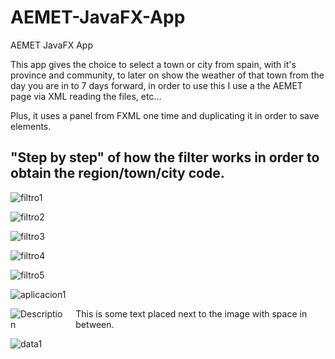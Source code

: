 # AEMET-JavaFX-App
AEMET JavaFX App

This app gives the choice to select a town or city from spain, with it's province and community, to later on show the weather of that town from the day you are in to 7 days forward, in order to use this I use a the AEMET page via XML reading the files, etc...

Plus, it uses a panel from FXML one time and duplicating it in order to save elements. 

## "Step by step" of how the filter works in order to obtain the region/town/city code.

![filtro1](https://github.com/user-attachments/assets/d884d3da-8741-404b-8cba-2ac1f8f16f6a)

![filtro2](https://github.com/user-attachments/assets/9e2c136e-d11b-4d6d-aa50-09b9d4d8f971)

![filtro3](https://github.com/user-attachments/assets/c0241b21-7eba-4f57-bd03-c5ee40393b54)

![filtro4](https://github.com/user-attachments/assets/9a3d769f-29a8-4272-8f5c-870a2c8bc62e)

![filtro5](https://github.com/user-attachments/assets/116bd4a1-1da0-4afb-a7bc-9f7815b7fdf3)

![aplicacion1](https://github.com/user-attachments/assets/2d479c10-cb02-4d7b-85d9-68d2211a79c2)



<div style="display: flex; align-items: center;">
  <img src="https://github.com/user-attachments/assets/a7936631-4042-43c9-b04b-19aeeab62263" alt="Description" style="margin-right: 20px;"/>
  <span>This is some text placed next to the image with space in between.</span>
</div>

![data1](https://github.com/user-attachments/assets/653c936a-da96-435b-92af-9ce2bb1d7e12)
